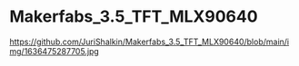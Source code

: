 # Makerfabs_3.5_TFT_MLX90640
https://github.com/JuriShalkin/Makerfabs_3.5_TFT_MLX90640/blob/main/img/1636475287705.jpg
